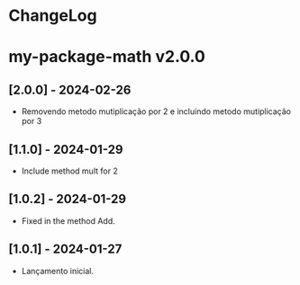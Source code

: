 # ChangeLog

# my-package-math v2.0.0

<!-- ## [1.0.0] - 2024-01-27

### Added
- Documentação inicial
### Removed
- Removendo função mutiplicar2 -->

<!-- ### Fixed
- Corrigindo um bug que causava um erro quando chamava 'bar' -->

## [2.0.0] - 2024-02-26
- Removendo metodo mutiplicação por 2 e incluindo metodo mutiplicação por 3

## [1.1.0] - 2024-01-29
- Include method mult for 2

## [1.0.2] - 2024-01-29
- Fixed in the method Add.

## [1.0.1] - 2024-01-27
- Lançamento inicial.